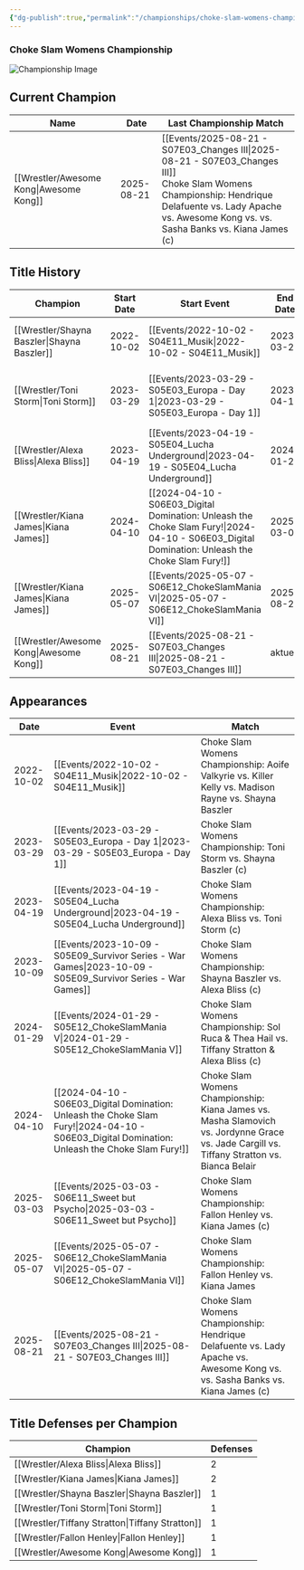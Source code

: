 ```yaml
---
{"dg-publish":true,"permalink":"/championships/choke-slam-womens-championship/","title":"Choke Slam Womens Championship","noteIcon":""}
---
```



### Choke Slam Womens Championship

![Championship Image](https://github.com/CptSpaulding1980/choke-slam-wrestling/releases/download/images/ChokeSlam_Womens_Championship.png)

## Current Champion

| Name | Date | Last Championship Match |
|------|------|------------------------|
| [[Wrestler/Awesome Kong\|Awesome Kong]] | 2025-08-21 | [[Events/2025-08-21 - S07E03_Changes III\|2025-08-21 - S07E03_Changes III]]<br>Choke Slam Womens Championship: Hendrique Delafuente vs. Lady Apache vs. Awesome Kong vs. vs. Sasha Banks vs. Kiana James (c) |

## Title History

| Champion | Start Date | Start Event | End Date | End Event | Duration | Defenses |
|----------|------------|-------------|----------|-----------|----------|----------|
| [[Wrestler/Shayna Baszler\|Shayna Baszler]] | 2022-10-02 | [[Events/2022-10-02 - S04E11_Musik\|2022-10-02 - S04E11_Musik]] | 2023-03-29 | [[Events/2023-03-29 - S05E03_Europa - Day 1\|2023-03-29 - S05E03_Europa - Day 1]] | 178 | 0 |
| [[Wrestler/Toni Storm\|Toni Storm]] | 2023-03-29 | [[Events/2023-03-29 - S05E03_Europa - Day 1\|2023-03-29 - S05E03_Europa - Day 1]] | 2023-04-19 | [[Events/2023-04-19 - S05E04_Lucha Underground\|2023-04-19 - S05E04_Lucha Underground]] | 21 | 0 |
| [[Wrestler/Alexa Bliss\|Alexa Bliss]] | 2023-04-19 | [[Events/2023-04-19 - S05E04_Lucha Underground\|2023-04-19 - S05E04_Lucha Underground]] | 2024-01-29 | [[Events/2024-01-29 - S05E12_ChokeSlamMania V\|2024-01-29 - S05E12_ChokeSlamMania V]] | 285 | 1 |
| [[Wrestler/Kiana James\|Kiana James]] | 2024-04-10 | [[2024-04-10 - S06E03_Digital Domination: Unleash the Choke Slam Fury!\|2024-04-10 - S06E03_Digital Domination: Unleash the Choke Slam Fury!]] | 2025-03-03 | [[Events/2025-03-03 - S06E11_Sweet but Psycho\|2025-03-03 - S06E11_Sweet but Psycho]] | 327 | 0 |
| [[Wrestler/Kiana James\|Kiana James]] | 2025-05-07 | [[Events/2025-05-07 - S06E12_ChokeSlamMania VI\|2025-05-07 - S06E12_ChokeSlamMania VI]] | 2025-08-21 | [[Events/2025-08-21 - S07E03_Changes III\|2025-08-21 - S07E03_Changes III]] | 106 | 0 |
| [[Wrestler/Awesome Kong\|Awesome Kong]] | 2025-08-21 | [[Events/2025-08-21 - S07E03_Changes III\|2025-08-21 - S07E03_Changes III]] | aktuell | [[-\|-]] | ongoing | 0 |

## Appearances

| Date | Event | Match |
|------|-------|-------|
| 2022-10-02 | [[Events/2022-10-02 - S04E11_Musik\|2022-10-02 - S04E11_Musik]] | Choke Slam Womens Championship: Aoife Valkyrie vs. Killer Kelly vs. Madison Rayne vs. Shayna Baszler |
| 2023-03-29 | [[Events/2023-03-29 - S05E03_Europa - Day 1\|2023-03-29 - S05E03_Europa - Day 1]] | Choke Slam Womens Championship: Toni Storm vs. Shayna Baszler (c) |
| 2023-04-19 | [[Events/2023-04-19 - S05E04_Lucha Underground\|2023-04-19 - S05E04_Lucha Underground]] | Choke Slam Womens Championship: Alexa Bliss vs. Toni Storm (c) |
| 2023-10-09 | [[Events/2023-10-09 - S05E09_Survivor Series - War Games\|2023-10-09 - S05E09_Survivor Series - War Games]] | Choke Slam Womens Championship: Shayna Baszler vs. Alexa Bliss (c) |
| 2024-01-29 | [[Events/2024-01-29 - S05E12_ChokeSlamMania V\|2024-01-29 - S05E12_ChokeSlamMania V]] | Choke Slam Womens Championship: Sol Ruca & Thea Hail vs. Tiffany Stratton & Alexa Bliss (c) |
| 2024-04-10 | [[2024-04-10 - S06E03_Digital Domination: Unleash the Choke Slam Fury!\|2024-04-10 - S06E03_Digital Domination: Unleash the Choke Slam Fury!]] | Choke Slam Womens Championship: Kiana James vs. Masha Slamovich vs. Jordynne Grace vs. Jade Cargill vs. Tiffany Stratton vs. Bianca Belair |
| 2025-03-03 | [[Events/2025-03-03 - S06E11_Sweet but Psycho\|2025-03-03 - S06E11_Sweet but Psycho]] | Choke Slam Womens Championship: Fallon Henley vs. Kiana James (c) |
| 2025-05-07 | [[Events/2025-05-07 - S06E12_ChokeSlamMania VI\|2025-05-07 - S06E12_ChokeSlamMania VI]] | Choke Slam Womens Championship: Fallon Henley vs. Kiana James |
| 2025-08-21 | [[Events/2025-08-21 - S07E03_Changes III\|2025-08-21 - S07E03_Changes III]] | Choke Slam Womens Championship: Hendrique Delafuente vs. Lady Apache vs. Awesome Kong vs. vs. Sasha Banks vs. Kiana James (c) |

## Title Defenses per Champion

| Champion | Defenses |
|----------|----------|
| [[Wrestler/Alexa Bliss\|Alexa Bliss]] | 2 |
| [[Wrestler/Kiana James\|Kiana James]] | 2 |
| [[Wrestler/Shayna Baszler\|Shayna Baszler]] | 1 |
| [[Wrestler/Toni Storm\|Toni Storm]] | 1 |
| [[Wrestler/Tiffany Stratton\|Tiffany Stratton]] | 1 |
| [[Wrestler/Fallon Henley\|Fallon Henley]] | 1 |
| [[Wrestler/Awesome Kong\|Awesome Kong]] | 1 |